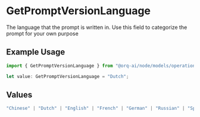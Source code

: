 # GetPromptVersionLanguage

The language that the prompt is written in. Use this field to categorize the prompt for your own purpose

## Example Usage

```typescript
import { GetPromptVersionLanguage } from "@orq-ai/node/models/operations";

let value: GetPromptVersionLanguage = "Dutch";
```

## Values

```typescript
"Chinese" | "Dutch" | "English" | "French" | "German" | "Russian" | "Spanish"
```